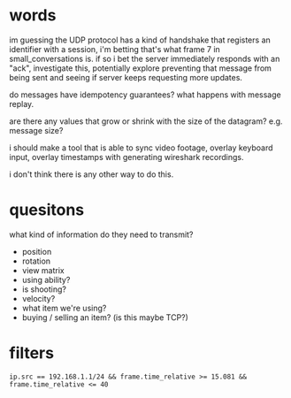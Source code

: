 # words
im guessing the UDP protocol has a kind of handshake that registers an identifier with a session, i'm betting that's what frame 7 in small_conversations is. if so i bet the server immediately responds with an "ack", investigate this, potentially explore preventing that message from being sent and seeing if server keeps requesting more updates.

do messages have idempotency guarantees? what happens with message replay.

are there any values that grow or shrink with the size of the datagram? e.g. message size?

i should make a tool that is able to sync video footage, overlay keyboard input, overlay timestamps with generating wireshark recordings.

i don't think there is any other way to do this.

# quesitons
what kind of information do they need to transmit?
- position
- rotation
- view matrix
- using ability?
- is shooting?
- velocity?
- what item we're using?
- buying / selling an item? (is this maybe TCP?)

# filters
```wireshark
ip.src == 192.168.1.1/24 && frame.time_relative >= 15.081 && frame.time_relative <= 40
```
